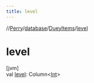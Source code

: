 ```yaml
---
title: level
---
```

//[Perry](../../../index.html)/[database](../index.html)/[DueyItems](index.html)/[level](level.html)



# level



[jvm]\
val [level](level.html): Column&lt;[Int](https://kotlinlang.org/api/latest/jvm/stdlib/kotlin/-int/index.html)&gt;




